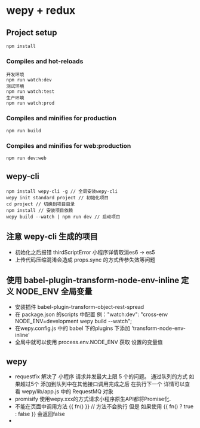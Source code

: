 # wepy + redux

## Project setup
````
npm install
````

### Compiles and hot-reloads
```
开发环境
npm run watch:dev
测试环境
npm run watch:test
生产环境
npm run watch:prod
```

### Compiles and minifies for production
```
npm run build
```

### Compiles and minifies for web:production
```
npm run dev:web
```

## wepy-cli 
````
npm install wepy-cli -g // 全局安装wepy-cli 
wepy init standard project // 初始化项目
cd project // 切换到项目目录
npm install // 安装项目依赖
wepy build --watch | npm run dev // 启动项目
````

## 注意 wepy-cli 生成的项目
- 初始化之后报错 thirdScriptError 小程序详情取消es6 -> es5
- 上传代码压缩混淆会造成 props.sync 的方式传参失效等问题


## 使用 babel-plugin-transform-node-env-inline 定义 NODE_ENV 全局变量
- 安装插件 babel-plugin-transform-object-rest-spread
- 在 package.json 的scripts 中配置 例："watch:dev": "cross-env NODE_ENV=development wepy build --watch";
- 在wepy.config.js 中的 babel 下的plugins 下添加 'transform-node-env-inline'
- 全局中就可以使用 process.env.NODE_ENV 获取 设置的变量值

## wepy 
- requestfix 解决了 小程序 请求并发最大上限 5 个的问题。 通过队列的方式 如果超过5个 添加到队列中在其他接口调用完成之后 在执行下一个 详情可以查看 wepy/lib/app.js 中的 RequestMQ 对象
- promisify 使用wepy.xxx的方式请求小程序原生API都将Promise化.
- 不能在页面中调用方法 {{ fn() }} // 方法不会执行 但是 如果使用 {{ fn() ? true : false }} 会返回false 
- 